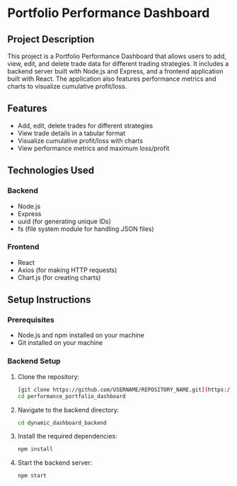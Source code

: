 # Portfolio Performance Dashboard

## Project Description
This project is a Portfolio Performance Dashboard that allows users to add, view, edit, and delete trade data for different trading strategies. It includes a backend server built with Node.js and Express, and a frontend application built with React. The application also features performance metrics and charts to visualize cumulative profit/loss.

## Features
- Add, edit, delete trades for different strategies
- View trade details in a tabular format
- Visualize cumulative profit/loss with charts
- View performance metrics and maximum loss/profit

## Technologies Used
### Backend
- Node.js
- Express
- uuid (for generating unique IDs)
- fs (file system module for handling JSON files)
### Frontend
- React
- Axios (for making HTTP requests)
- Chart.js (for creating charts)

## Setup Instructions

### Prerequisites
- Node.js and npm installed on your machine
- Git installed on your machine

### Backend Setup
1. Clone the repository:
   ```bash
   [git clone https://github.com/USERNAME/REPOSITORY_NAME.git](https://github.com/VijenSingh/performance_portfolio_dashboard.git)
   cd performance_portfolio_dashboard

2. Navigate to the backend directory:
   ```bash
   cd dynamic_dashboard_backend

3. Install the required dependencies:
   ```bash
   npm install
4. Start the backend server:
   ```bash
   npm start

